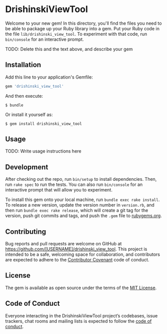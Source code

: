 # DrishinskiViewTool

Welcome to your new gem! In this directory, you'll find the files you need to be able to package up your Ruby library into a gem. Put your Ruby code in the file `lib/drishinski_view_tool`. To experiment with that code, run `bin/console` for an interactive prompt.

TODO: Delete this and the text above, and describe your gem

## Installation

Add this line to your application's Gemfile:

```ruby
gem 'drishinski_view_tool'
```

And then execute:

    $ bundle

Or install it yourself as:

    $ gem install drishinski_view_tool

## Usage

TODO: Write usage instructions here

## Development

After checking out the repo, run `bin/setup` to install dependencies. Then, run `rake spec` to run the tests. You can also run `bin/console` for an interactive prompt that will allow you to experiment.

To install this gem onto your local machine, run `bundle exec rake install`. To release a new version, update the version number in `version.rb`, and then run `bundle exec rake release`, which will create a git tag for the version, push git commits and tags, and push the `.gem` file to [rubygems.org](https://rubygems.org).

## Contributing

Bug reports and pull requests are welcome on GitHub at https://github.com/[USERNAME]/drishinski_view_tool. This project is intended to be a safe, welcoming space for collaboration, and contributors are expected to adhere to the [Contributor Covenant](http://contributor-covenant.org) code of conduct.

## License

The gem is available as open source under the terms of the [MIT License](https://opensource.org/licenses/MIT).

## Code of Conduct

Everyone interacting in the DrishinskiViewTool project’s codebases, issue trackers, chat rooms and mailing lists is expected to follow the [code of conduct](https://github.com/[USERNAME]/drishinski_view_tool/blob/master/CODE_OF_CONDUCT.md).

